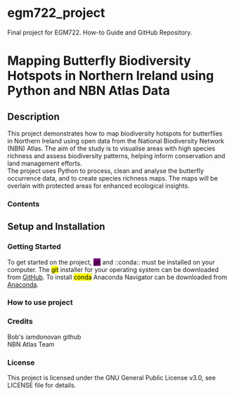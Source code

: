 # egm722_project
 Final project for EGM722. How-to Guide and GitHub Repository.
# Mapping Butterfly Biodiversity Hotspots in Northern Ireland using Python and NBN Atlas Data

## Description
This project demonstrates how to map biodiversity hotspots for butterflies in Northern Ireland using open data from the National Biodiversity Network (NBN) Atlas. The aim of the study is to visualise areas with high species richness and assess biodiversity patterns, helping inform conservation and land management efforts.\
The project uses Python to process, clean and analyse the butterfly occurrence data, and to create species richness maps. The maps will be overlain with protected areas for enhanced ecological insights. 

### Contents

## Setup and Installation
### Getting Started
To get started on the project, <mark style='background-color: purple'>git</mark> and ::conda:: must be installed on your computer. The <mark>git</mark> installer for your operating system can be downloaded from [GitHub](https://git-scm.com/downloads).
To install <mark>conda</mark> Anaconda Navigator can be downloaded from [Anaconda](https://www.anaconda.com/download/success). 

### How to use project

### Credits
Bob's iamdonovan github\
NBN Atlas Team

### License
This project is licensed under the GNU General Public License v3.0, see LICENSE file for details.
